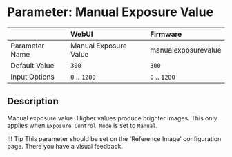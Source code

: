 # Parameter: Manual Exposure Value

|                   | WebUI               | Firmware
|:---               |:---                 |:----
| Parameter Name    | Manual Exposure Value | manualexposurevalue
| Default Value     | `300`               | `300`
| Input Options     | `0` .. `1200`       | `0` .. `1200`


## Description

Manual exposure value. Higher values produce brighter images.
This only applies when `Exposure Control Mode` is set to `Manual`. 

!!! Tip
    This parameter should be set on the 'Reference Image' configuration page.
    There you have a visual feedback.
